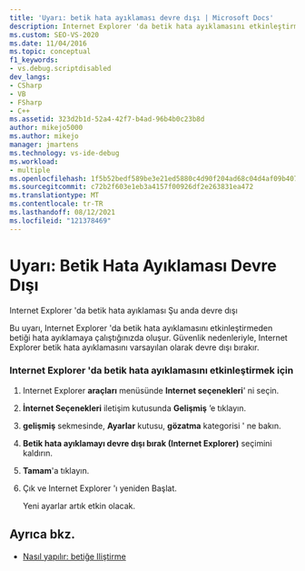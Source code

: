 ```yaml
---
title: 'Uyarı: betik hata ayıklaması devre dışı | Microsoft Docs'
description: Internet Explorer 'da betik hata ayıklamasını etkinleştirmeden komut dosyasında hata ayıklamaya çalıştığınızda bir "betik hata ayıklaması devre dışı" uyarısı oluşur. Etkinleştirme adımlarına bakın.
ms.custom: SEO-VS-2020
ms.date: 11/04/2016
ms.topic: conceptual
f1_keywords:
- vs.debug.scriptdisabled
dev_langs:
- CSharp
- VB
- FSharp
- C++
ms.assetid: 323d2b1d-52a4-42f7-b4ad-96b4b0c23b8d
author: mikejo5000
ms.author: mikejo
manager: jmartens
ms.technology: vs-ide-debug
ms.workload:
- multiple
ms.openlocfilehash: 1f5b52bedf589be3e21ed5880c4d90f204ad68c04d4af09b4076a3be440ef4d9
ms.sourcegitcommit: c72b2f603e1eb3a4157f00926df2e263831ea472
ms.translationtype: MT
ms.contentlocale: tr-TR
ms.lasthandoff: 08/12/2021
ms.locfileid: "121378469"
---
```

# <a name="warning-script-debugging-disabled"></a>Uyarı: Betik Hata Ayıklaması Devre Dışı
Internet Explorer 'da betik hata ayıklaması Şu anda devre dışı

 Bu uyarı, Internet Explorer 'da betik hata ayıklamasını etkinleştirmeden betiği hata ayıklamaya çalıştığınızda oluşur. Güvenlik nedenleriyle, Internet Explorer betik hata ayıklamasını varsayılan olarak devre dışı bırakır.

### <a name="to-enable-script-debugging-in-internet-explorer"></a>Internet Explorer 'da betik hata ayıklamasını etkinleştirmek için

1. Internet Explorer **araçları** menüsünde **Internet seçenekleri**' ni seçin.

2. **İnternet Seçenekleri** iletişim kutusunda **Gelişmiş** ’e tıklayın.

3. **gelişmiş** sekmesinde, **Ayarlar** kutusu, **gözatma** kategorisi ' ne bakın.

4. **Betik hata ayıklamayı devre dışı bırak (Internet Explorer)** seçimini kaldırın.

5. **Tamam**'a tıklayın.

6. Çık ve Internet Explorer 'ı yeniden Başlat.

     Yeni ayarlar artık etkin olacak.

## <a name="see-also"></a>Ayrıca bkz.
- [Nasıl yapılır: betiğe Iliştirme](attach-to-running-processes-with-the-visual-studio-debugger.md)